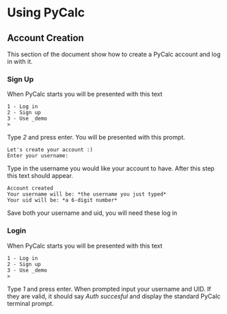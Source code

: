 # Using PyCalc
## Account Creation
This section of the document show how to create a PyCalc account and log in with it.

### Sign Up
When PyCalc starts you will be presented with this text
```
1 - Log in
2 - Sign up
3 - Use _demo
> 
```
Type *2* and press enter.
You will be presented with this prompt.
```
Let's create your account :)
Enter your username: 
```
Type in the username you would like your account to have.
After this step this text should appear.
```
Account created
Your username will be: *the username you just typed*
Your uid will be: *a 6-digit number*
```
Save both your username and uid, you will need these log in

### Login
When PyCalc starts you will be presented with this text
```
1 - Log in
2 - Sign up
3 - Use _demo
> 
```
Type *1* and press enter.
When prompted input your username and UID. If they are valid, it should say *Auth succesful* and display the standard PyCalc terminal prompt.